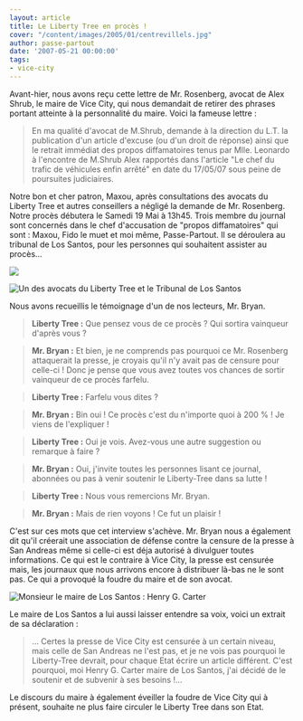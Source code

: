 ```yaml
---
layout: article
title: Le Liberty Tree en procès !
cover: "/content/images/2005/01/centrevillels.jpg"
author: passe-partout
date: '2007-05-21 00:00:00'
tags:
- vice-city
---
```


Avant-hier, nous avons reçu cette lettre de Mr. Rosenberg, avocat de Alex Shrub, le maire de Vice City, qui nous demandait de retirer des phrases portant atteinte à la personnalité du maire. Voici la fameuse lettre :

> En ma qualité d'avocat de M.Shrub, demande à la direction du L.T. la publication d'un article d'excuse (ou d'un droit de réponse) ainsi que le retrait immédiat des propos diffamatoires tenus par Mlle. Leonardo à l'encontre de M.Shrub Alex rapportés dans l'article "Le chef du trafic de véhicules enfin arrêté" en date du 17/05/07 sous peine de poursuites judiciaires.

Notre bon et cher patron, Maxou, après consultations des avocats du Liberty Tree et autres conseillers a négligé la demande de Mr. Rosenberg. Notre procès débutera le Samedi 19 Mai à 13h45. Trois membre du journal sont concernés dans le chef d'accusation de "propos diffamatoires" qui sont : Maxou, Fido le muet et moi même, Passe-Partout. Il se déroulera au tribunal de Los Santos, pour les personnes qui souhaitent assister au procès...

![](  /content/images/2005/01/hanrygcarter.jpg)

![Un des avocats du Liberty Tree et le Tribunal de Los Santos](  /content/images/2005/01/tribunalLA.jpg)

Nous avons recueillis le témoignage d'un de nos lecteurs, Mr. Bryan.

> **Liberty Tree :** Que pensez vous de ce procès ? Qui sortira vainqueur d'après vous ?

> **Mr. Bryan :** Et bien, je ne comprends pas pourquoi ce Mr. Rosenberg attaquerait la presse, je croyais qu'il n'y avait pas de censure pour celle-ci ! Donc je pense que vous avez toutes vos chances de sortir vainqueur de ce procès farfelu.

> **Liberty Tree :** Farfelu vous dites ?

> **Mr. Bryan :** Bin oui ! Ce procès c'est du n'importe quoi à 200 % ! Je viens de l'expliquer !

> **Liberty Tree :** Oui je vois. Avez-vous une autre suggestion ou remarque à faire ?

> **Mr. Bryan :** Oui, j'invite toutes les personnes lisant ce journal, abonnées ou pas à venir soutenir le Liberty-Tree dans sa lutte !

> **Liberty Tree :** Nous vous remercions Mr. Bryan.

> **Mr. Bryan :** Mais de rien voyons ! Ce fut un plaisir !

C'est sur ces mots que cet interview s'achève. Mr. Bryan nous a également dit qu'il créerait une association de défense contre la censure de la presse à San Andreas même si celle-ci est déja autorisé à divulguer toutes informations. Ce qui est le contraire à Vice City, la presse est censurée mais, les journaux que nous arrivons encore à distribuer là-bas ne le sont pas. Ce qui a provoqué la foudre du maire et de son avocat.

![Monsieur le maire de Los Santos : Henry G. Carter](  /content/images/2005/01/henrygcarter.jpg)

Le maire de Los Santos a lui aussi laisser entendre sa voix, voici un extrait de sa déclaration :

> ... Certes la presse de Vice City est censurée à un certain niveau, mais celle de San Andreas ne l'est pas, et je ne vois pas pourquoi le Liberty-Tree devrait, pour chaque Etat écrire un article différent. C'est pourquoi, moi Henry G. Carter maire de Los Santos, j'ai décidé de le soutenir et de subvenir à ses besoins !...

Le discours du maire à également éveiller la foudre de Vice City qui à présent, souhaite ne plus faire circuler le Liberty Tree dans son Etat.

<!--kg-card-end: markdown-->
